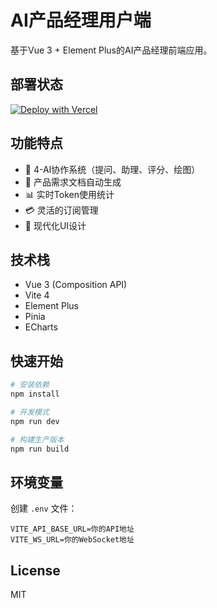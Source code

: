 # AI产品经理用户端

基于Vue 3 + Element Plus的AI产品经理前端应用。

## 部署状态

[![Deploy with Vercel](https://vercel.com/button)](https://vercel.com/import/project?template=https://github.com/davidwang812/ai-pm-user-frontend)

## 功能特点

- 🤖 4-AI协作系统（提问、助理、评分、绘图）
- 💼 产品需求文档自动生成
- 📊 实时Token使用统计
- 💳 灵活的订阅管理
- 🎨 现代化UI设计

## 技术栈

- Vue 3 (Composition API)
- Vite 4
- Element Plus
- Pinia
- ECharts

## 快速开始

```bash
# 安装依赖
npm install

# 开发模式
npm run dev

# 构建生产版本
npm run build
```

## 环境变量

创建 `.env` 文件：

```env
VITE_API_BASE_URL=你的API地址
VITE_WS_URL=你的WebSocket地址
```

## License

MIT
